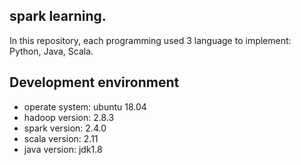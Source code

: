 ## spark learning.
In this repository, each programming used 3 language to implement: Python, Java, Scala.

## Development environment
* operate system: ubuntu 18.04
* hadoop version: 2.8.3
* spark version: 2.4.0
* scala version: 2.11
* java version: jdk1.8
